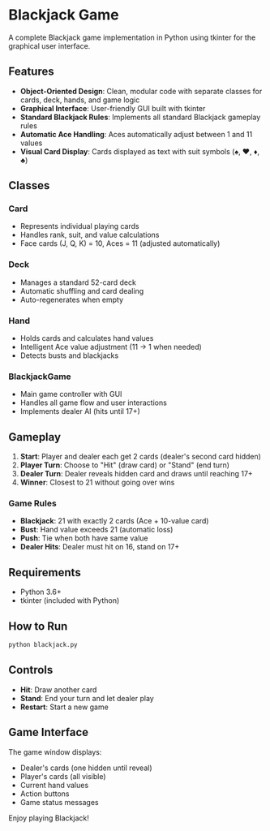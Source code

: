# Blackjack Game

A complete Blackjack game implementation in Python using tkinter for the graphical user interface.

## Features

- **Object-Oriented Design**: Clean, modular code with separate classes for cards, deck, hands, and game logic
- **Graphical Interface**: User-friendly GUI built with tkinter
- **Standard Blackjack Rules**: Implements all standard Blackjack gameplay rules
- **Automatic Ace Handling**: Aces automatically adjust between 1 and 11 values
- **Visual Card Display**: Cards displayed as text with suit symbols (♠, ♥, ♦, ♣)

## Classes

### Card
- Represents individual playing cards
- Handles rank, suit, and value calculations
- Face cards (J, Q, K) = 10, Aces = 11 (adjusted automatically)

### Deck
- Manages a standard 52-card deck
- Automatic shuffling and card dealing
- Auto-regenerates when empty

### Hand
- Holds cards and calculates hand values
- Intelligent Ace value adjustment (11 → 1 when needed)
- Detects busts and blackjacks

### BlackjackGame
- Main game controller with GUI
- Handles all game flow and user interactions
- Implements dealer AI (hits until 17+)

## Gameplay

1. **Start**: Player and dealer each get 2 cards (dealer's second card hidden)
2. **Player Turn**: Choose to "Hit" (draw card) or "Stand" (end turn)
3. **Dealer Turn**: Dealer reveals hidden card and draws until reaching 17+
4. **Winner**: Closest to 21 without going over wins

### Game Rules

- **Blackjack**: 21 with exactly 2 cards (Ace + 10-value card)
- **Bust**: Hand value exceeds 21 (automatic loss)
- **Push**: Tie when both have same value
- **Dealer Hits**: Dealer must hit on 16, stand on 17+

## Requirements

- Python 3.6+
- tkinter (included with Python)

## How to Run

```bash
python blackjack.py
```

## Controls

- **Hit**: Draw another card
- **Stand**: End your turn and let dealer play
- **Restart**: Start a new game

## Game Interface

The game window displays:
- Dealer's cards (one hidden until reveal)
- Player's cards (all visible)
- Current hand values
- Action buttons
- Game status messages

Enjoy playing Blackjack!
